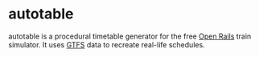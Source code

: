 # autotable

autotable is a procedural timetable generator for the free
[Open Rails](http://openrails.org) train simulator. It uses
[GTFS](https://developers.google.com/transit) data to recreate real-life schedules.
